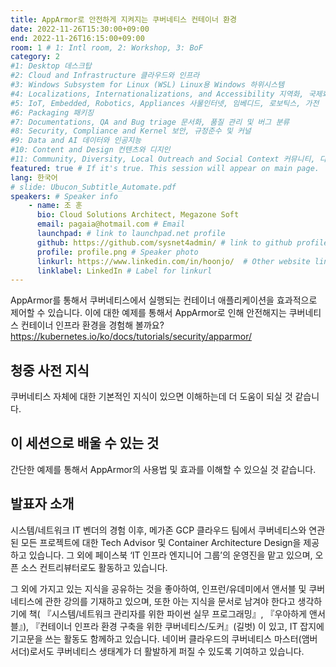 ```yaml
---
title: AppArmor로 안전하게 지켜지는 쿠버네티스 컨테이너 환경
date: 2022-11-26T15:30:00+09:00
end: 2022-11-26T16:15:00+09:00
room: 1 # 1: Intl room, 2: Workshop, 3: BoF
category: 2
#1: Desktop 데스크탑
#2: Cloud and Infrastructure 클라우드와 인프라
#3: Windows Subsystem for Linux (WSL) Linux용 Windows 하위시스템
#4: Localizations, Internationalizations, and Accessibility 지역화, 국제화 및 접근성
#5: IoT, Embedded, Robotics, Appliances 사물인터넷, 임베디드, 로보틱스, 가전
#6: Packaging 패키징
#7: Documentations, QA and Bug triage 문서화, 품질 관리 및 버그 분류
#8: Security, Compliance and Kernel 보안, 규정준수 및 커널
#9: Data and AI 데이터와 인공지능
#10: Content and Design 컨텐츠와 디지인
#11: Community, Diversity, Local Outreach and Social Context 커뮤니티, 다양성, 지역 사회 협력과 사회적 관점
featured: true # If it's true. This session will appear on main page.
lang: 한국어
# slide: Ubucon_Subtitle_Automate.pdf
speakers: # Speaker info
    - name: 조 훈
      bio: Cloud Solutions Architect, Megazone Soft
      email: pagaia@hotmail.com # Email
      launchpad: # link to launchpad.net profile
      github: https://github.com/sysnet4admin/ # link to github profile
      profile: profile.png # Speaker photo
      linkurl: https://www.linkedin.com/in/hoonjo/  # Other website link url
      linklabel: LinkedIn # Label for linkurl
---
```

AppArmor를 통해서 쿠버네티스에서 실행되는 컨테이너 애플리케이션을 효과적으로 제어할 수 있습니다.
이에 대한 예제를 통해서 AppArmor로 인해 안전해지는 쿠버네티스 컨테이너 인프라 환경을 경험해 볼까요?
https://kubernetes.io/ko/docs/tutorials/security/apparmor/

## 청중 사전 지식
쿠버네티스 자체에 대한 기본적인 지식이 있으면 이해하는데 더 도움이 되실 것 같습니다. 

## 이 세션으로 배울 수 있는 것
간단한 예제를 통해서 AppArmor의 사용법 및 효과를 이해할 수 있으실 것 같습니다. 

## 발표자 소개
시스템/네트워크 IT 벤더의 경험 이후, 메가존 GCP 클라우드 팀에서 쿠버네티스와 연관된 모든 프로젝트에 대한 Tech Advisor 및 Container Architecture Design을 제공하고 있습니다. 그 외에 페이스북 ‘IT 인프라 엔지니어 그룹’의 운영진을 맡고 있으며, 오픈 소스 컨트리뷰터로도 활동하고 있습니다. 

그 외에 가지고 있는 지식을 공유하는 것을 좋아하여, 인프런/유데미에서 앤서블 및 쿠버네티스에 관한 강의를 기재하고 있으며, 또한 아는 지식을 문서로 남겨야 한다고 생각하기에 책( 『시스템/네트워크 관리자를 위한 파이썬 실무 프로그래밍』, 『우아하게 앤서블』), 『컨테이너 인프라 환경 구축을 위한 쿠버네티스/도커』(길벗) 이 있고, IT 잡지에 기고문을 쓰는 활동도 함께하고 있습니다. 네이버 클라우드의 쿠버네티스 마스터(앰버서더)로서도 쿠버네티스 생태계가 더 활발하게 퍼질 수 있도록 기여하고 있습니다. 